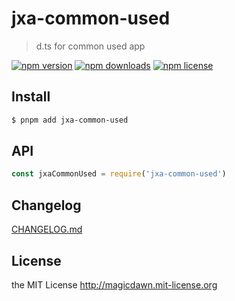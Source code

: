 # jxa-common-used

> d.ts for common used app

[![npm version](https://img.shields.io/npm/v/jxa-common-used.svg?style=flat-square)](https://www.npmjs.com/package/jxa-common-used)
[![npm downloads](https://img.shields.io/npm/dm/jxa-common-used.svg?style=flat-square)](https://www.npmjs.com/package/jxa-common-used)
[![npm license](https://img.shields.io/npm/l/jxa-common-used.svg?style=flat-square)](http://magicdawn.mit-license.org)

## Install

```sh
$ pnpm add jxa-common-used
```

## API

```js
const jxaCommonUsed = require('jxa-common-used')
```

## Changelog

[CHANGELOG.md](CHANGELOG.md)

## License

the MIT License http://magicdawn.mit-license.org
